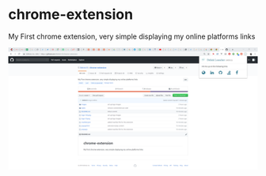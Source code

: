 # chrome-extension

My First chrome extension, very simple displaying my online platforms links

<img src="https://raw.githubusercontent.com/Delink-D/chrome-extension/master/screen_shot/extension.png" alt="Delink Launcher chrome extension">
